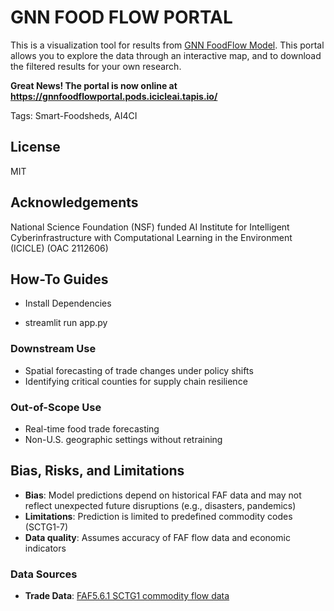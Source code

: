 # GNN FOOD FLOW PORTAL
This is a visualization tool for results from [GNN FoodFlow Model](https://github.com/GeoDS/GNNFoodFlow). This portal allows you to explore the data through an interactive map, and to download the filtered results for your own research.

**Great News! The portal is now online at https://gnnfoodflowportal.pods.icicleai.tapis.io/**

Tags: Smart-Foodsheds, AI4CI

## License
MIT

## Acknowledgements
National Science Foundation (NSF) funded AI Institute for Intelligent Cyberinfrastructure with Computational Learning in the Environment (ICICLE) (OAC 2112606)

## How-To Guides
- Install Dependencies

- streamlit run app.py

### Downstream Use
- Spatial forecasting of trade changes under policy shifts
- Identifying critical counties for supply chain resilience

### Out-of-Scope Use
- Real-time food trade forecasting
- Non-U.S. geographic settings without retraining

## Bias, Risks, and Limitations
- **Bias**: Model predictions depend on historical FAF data and may not reflect unexpected future disruptions (e.g., disasters, pandemics)
- **Limitations**: Prediction is limited to predefined commodity codes (SCTG1-7)
- **Data quality**: Assumes accuracy of FAF flow data and economic indicators

### Data Sources
- **Trade Data**: [FAF5.6.1 SCTG1 commodity flow data](https://faf.ornl.gov/faf5/)